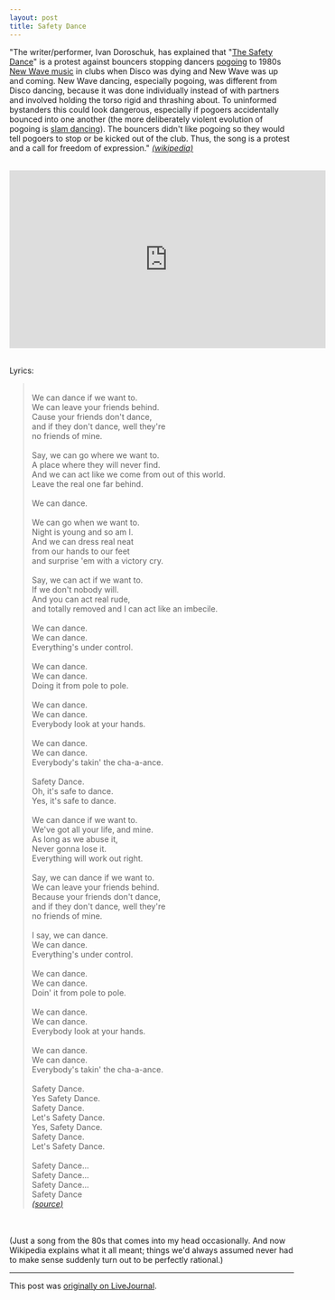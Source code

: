 ```yaml
---
layout: post
title: Safety Dance
---
```


"The writer/performer, Ivan Doroschuk, has explained that "<a href="http://en.wikipedia.org/wiki/The_Safety_Dance" rel="nofollow">The Safety Dance</a>" is a protest against bouncers stopping dancers <a href="http://en.wikipedia.org/wiki/Pogo_(dance)" rel="nofollow">pogoing</a> to 1980s <a href="http://en.wikipedia.org/wiki/New_Wave_music" rel="nofollow">New Wave music</a> in clubs when Disco was dying and New Wave was up and coming. New Wave dancing, especially pogoing, was different from Disco dancing, because it was done individually instead of with partners and involved holding the torso rigid and thrashing about. To uninformed bystanders this could look dangerous, especially if pogoers accidentally bounced into one another (the more deliberately violent evolution of pogoing is <a href="http://en.wikipedia.org/wiki/Slam_dancing" rel="nofollow">slam dancing</a>). The bouncers didn't like pogoing so they would tell pogoers to stop or be kicked out of the club. Thus, the song is a protest and a call for freedom of expression." <a href="http://en.wikipedia.org/wiki/The_Safety_Dance" rel="nofollow"><i>(wikipedia)</i></a><br/>

<br/><iframe width="560" height="315" src="https://www.youtube.com/embed/AjPau5QYtYs" frameborder="0" allowfullscreen></iframe><br/>

<br/>Lyrics:<br/><blockquote><br/>We can dance if we want to.<br/>We can leave your friends behind.<br/>Cause your friends don't dance,<br/>and if they don't dance, well they're<br/>no friends of mine.<br/><br/>Say, we can go where we want to.<br/>A place where they will never find.<br/>And we can act like we come from out of this world.<br/>Leave the real one far behind.<br/><br/>We can dance.<br/><br/>We can go when we want to.<br/>Night is young and so am I.<br/>And we can dress real neat<br/>from our hands to our feet<br/>and surprise 'em with a victory cry.<br/><br/>Say, we can act if we want to.<br/>If we don't nobody will.<br/>And you can act real rude,<br/>and totally removed and I can act like an imbecile.<br/><br/>We can dance.<br/>We can dance.<br/>Everything's under control.<br/><br/>We can dance.<br/>We can dance.<br/>Doing it from pole to pole.<br/><br/>We can dance.<br/>We can dance.<br/>Everybody look at your hands.<br/><br/>We can dance.<br/>We can dance.<br/>Everybody's takin' the cha-a-ance.<br/><br/>Safety Dance.<br/>Oh, it's safe to dance.<br/>Yes, it's safe to dance.<br/><br/>We can dance if we want to.<br/>We've got all your life, and mine.<br/>As long as we abuse it,<br/>Never gonna lose it.<br/>Everything will work out right.<br/><br/>Say, we can dance if we want to.<br/>We can leave your friends behind.<br/>Because your friends don't dance,<br/>and if they don't dance, well they're<br/>no friends of mine.<br/><br/>I say, we can dance.<br/>We can dance.<br/>Everything's under control.<br/><br/>We can dance.<br/>We can dance.<br/>Doin' it from pole to pole.<br/><br/>We can dance.<br/>We can dance.<br/>Everybody look at your hands.<br/><br/>We can dance.<br/>We can dance.<br/>Everybody's takin' the cha-a-ance.<br/><br/>Safety Dance.<br/>Yes Safety Dance.<br/>Safety Dance.<br/>Let's Safety Dance.<br/>Yes, Safety Dance.<br/>Safety Dance.<br/>Let's Safety Dance.<br/><br/>Safety Dance...<br/>Safety Dance...<br/>Safety Dance...<br/>Safety Dance<br/> <a href="http://www.metrolyrics.com/safety-dance-lyrics-safety-dance.html" rel="nofollow"><i>(source)</i></a><br/></blockquote><br/><br/>(Just a song from the 80s that comes into my head occasionally. And now Wikipedia explains what it all meant; things we'd always assumed never had to make sense suddenly turn out to be perfectly rational.)

<p><hr></p><p>This post was <a href="http://ferkeltongs.livejournal.com/31513.html">originally on LiveJournal</a>.</p>
